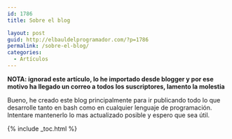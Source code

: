 ```yaml
---
id: 1786
title: Sobre el blog

layout: post
guid: http://elbauldelprogramador.com/?p=1786
permalink: /sobre-el-blog/
categories:
  - Artículos
---
```

**NOTA: ignorad este artículo, lo he importado desde blogger y por ese motivo ha llegado un correo a todos los suscriptores, lamento la molestia**

Bueno, he creado este blog principalmente para ir publicando todo lo que desarrolle tanto en bash como en cualquier lenguaje de programación. Intentare mantenerlo lo mas actualizado posible y espero que sea útil.



{% include _toc.html %}
